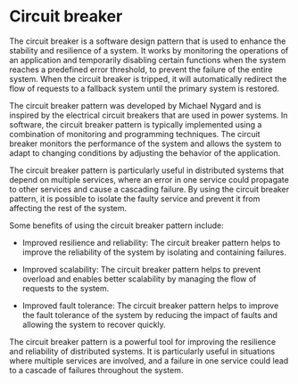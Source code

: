 # Circuit breaker

The circuit breaker is a software design pattern that is used to enhance the stability and resilience of a system. It works by monitoring the operations of an application and temporarily disabling certain functions when the system reaches a predefined error threshold, to prevent the failure of the entire system. When the circuit breaker is tripped, it will automatically redirect the flow of requests to a fallback system until the primary system is restored.

The circuit breaker pattern was developed by Michael Nygard and is inspired by the electrical circuit breakers that are used in power systems. In software, the circuit breaker pattern is typically implemented using a combination of monitoring and programming techniques. The circuit breaker monitors the performance of the system and allows the system to adapt to changing conditions by adjusting the behavior of the application.

The circuit breaker pattern is particularly useful in distributed systems that depend on multiple services, where an error in one service could propagate to other services and cause a cascading failure. By using the circuit breaker pattern, it is possible to isolate the faulty service and prevent it from affecting the rest of the system.

Some benefits of using the circuit breaker pattern include:

* Improved resilience and reliability: The circuit breaker pattern helps to improve the reliability of the system by isolating and containing failures.

* Improved scalability: The circuit breaker pattern helps to prevent overload and enables better scalability by managing the flow of requests to the system.

* Improved fault tolerance: The circuit breaker pattern helps to improve the fault tolerance of the system by reducing the impact of faults and allowing the system to recover quickly.

The circuit breaker pattern is a powerful tool for improving the resilience and reliability of distributed systems. It is particularly useful in situations where multiple services are involved, and a failure in one service could lead to a cascade of failures throughout the system.